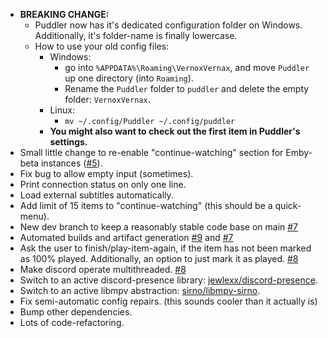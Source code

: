 * **BREAKING CHANGE:**
  * Puddler now has it's dedicated configuration folder on Windows. Additionally, it's folder-name is finally lowercase.
  * How to use your old config files:
    * Windows:
      * go into `%APPDATA%\Roaming\VernoxVernax`, and move `Puddler` up one directory (into `Roaming`).
      * Rename the `Puddler` folder to `puddler` and delete the empty folder: `VernoxVernax`.
    * Linux:
      * `mv ~/.config/Puddler ~/.config/puddler`
    * **You might also want to check out the first item in Puddler's settings.**
* Small little change to re-enable "continue-watching" section for Emby-beta instances ([#5](https://github.com/Vernoxvernax/Puddler-RS/issues/5)).
* Fix bug to allow empty input (sometimes).
* Print connection status on only one line.
* Load external subtitles automatically.
* Add limit of 15 items to "continue-watching" (this should be a quick-menu).
* New dev branch to keep a reasonably stable code base on main [#7](https://github.com/Vernoxvernax/Puddler-RS/issues/7)
* Automated builds and artifact generation [#9](https://github.com/Vernoxvernax/Puddler-RS/issues/9) and [#7](https://github.com/Vernoxvernax/Puddler-RS/issues/7)
* Ask the user to finish/play-item-again, if the item has not been marked as 100% played. Additionally, an option to just mark it as played. [#8](https://github.com/Vernoxvernax/Puddler-RS/issues/8)
* Make discord operate multithreaded. [#8](https://github.com/Vernoxvernax/Puddler-RS/issues/8)
* Switch to an active discord-presence library: [jewlexx/discord-presence](https://github.com/jewlexx/discord-presence).
* Switch to an active libmpv abstraction: [sirno/libmpv-sirno](https://github.com/sirno/libmpv-rs).
* Fix semi-automatic config repairs. (this sounds cooler than it actually is)
* Bump other dependencies.
* Lots of code-refactoring.

